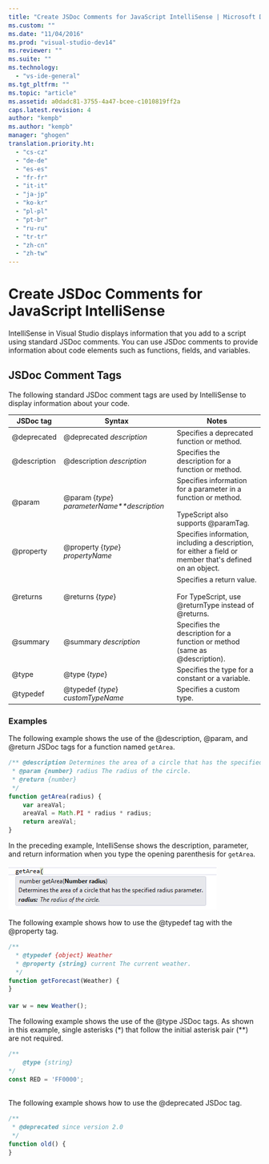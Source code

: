 ```yaml
---
title: "Create JSDoc Comments for JavaScript IntelliSense | Microsoft Docs"
ms.custom: ""
ms.date: "11/04/2016"
ms.prod: "visual-studio-dev14"
ms.reviewer: ""
ms.suite: ""
ms.technology: 
  - "vs-ide-general"
ms.tgt_pltfrm: ""
ms.topic: "article"
ms.assetid: a0dadc81-3755-4a47-bcee-c1010819ff2a
caps.latest.revision: 4
author: "kempb"
ms.author: "kempb"
manager: "ghogen"
translation.priority.ht: 
  - "cs-cz"
  - "de-de"
  - "es-es"
  - "fr-fr"
  - "it-it"
  - "ja-jp"
  - "ko-kr"
  - "pl-pl"
  - "pt-br"
  - "ru-ru"
  - "tr-tr"
  - "zh-cn"
  - "zh-tw"
---
```

# Create JSDoc Comments for JavaScript IntelliSense
IntelliSense in Visual Studio displays information that you add to a script using standard JSDoc comments. You can use JSDoc comments to provide information about code elements such as functions, fields, and variables.  
  
## JSDoc Comment Tags  
 The following standard JSDoc comment tags are used by IntelliSense to display information about your code.  
  
|JSDoc tag|Syntax|Notes|  
|---------------|------------|-----------|  
|@deprecated|@deprecated *description*|Specifies a deprecated function or method.|  
|@description|@description *description*|Specifies the description for a function or method.|  
|@param|@param {*type*} *parameterName**description*|Specifies information for a parameter in a function or method.<br /><br /> TypeScript also supports @paramTag.|  
|@property|@property {*type*} *propertyName*|Specifies information, including a description, for either a field or member that's defined on an object.|  
|@returns|@returns {*type*}|Specifies a return value.<br /><br /> For TypeScript, use @returnType instead of @returns.|  
|@summary|@summary *description*|Specifies the description for a function or method (same as @description).|  
|@type|@type {*type*}|Specifies the type for a constant or a variable.|  
|@typedef|@typedef {*type*} *customTypeName*|Specifies a custom type.|  
  
### Examples  
 The following example shows the use of the @description, @param, and @return JSDoc tags for a function named `getArea`.  
  
```javascript  
/** @description Determines the area of a circle that has the specified radius parameter.  
 * @param {number} radius The radius of the circle.  
 * @return {number}  
 */  
function getArea(radius) {  
    var areaVal;  
    areaVal = Math.PI * radius * radius;  
    return areaVal;  
}  
```  
  
 In the preceding example, IntelliSense shows the description, parameter, and return information when you type the opening parenthesis for `getArea`.  
  
 ![IntelliSense information for a function](../ide/media/js_intellisense_jsdoc_comments.png "JS_IntelliSense_JSDoc_Comments")  
  
 The following example shows how to use the @typedef tag with the @property tag.  
  
```javascript  
/**  
  * @typedef {object} Weather  
  * @property {string} current The current weather.  
  */  
function getForecast(Weather) {  
}  
  
var w = new Weather();  
```  
  
 The following example shows the use of the @type JSDoc tags. As shown in this example, single asterisks (*) that follow the initial asterisk pair (\*\*) are not required.  
  
```javascript  
/**  
    @type {string}  
*/  
const RED = 'FF0000';  
  
```  
  
 The following example shows how to use the @deprecated JSDoc tag.  
  
```javascript  
/**  
 * @deprecated since version 2.0  
 */  
function old() {  
}  
```